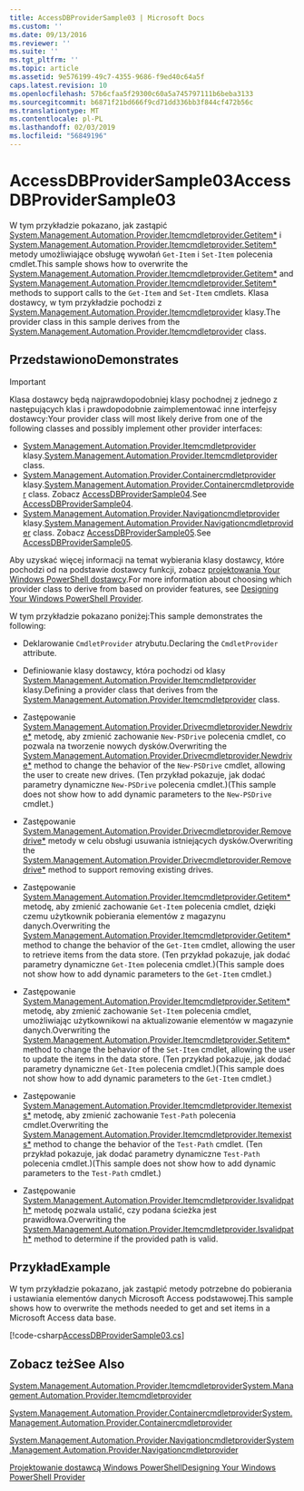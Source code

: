```yaml
---
title: AccessDBProviderSample03 | Microsoft Docs
ms.custom: ''
ms.date: 09/13/2016
ms.reviewer: ''
ms.suite: ''
ms.tgt_pltfrm: ''
ms.topic: article
ms.assetid: 9e576199-49c7-4355-9686-f9ed40c64a5f
caps.latest.revision: 10
ms.openlocfilehash: 57b6cfaa5f29300c60a5a745797111b6beba3133
ms.sourcegitcommit: b6871f21bd666f9cd71dd336bb3f844cf472b56c
ms.translationtype: MT
ms.contentlocale: pl-PL
ms.lasthandoff: 02/03/2019
ms.locfileid: "56849196"
---
```

# <a name="accessdbprovidersample03"></a><span data-ttu-id="db586-102">AccessDBProviderSample03</span><span class="sxs-lookup"><span data-stu-id="db586-102">AccessDBProviderSample03</span></span>

<span data-ttu-id="db586-103">W tym przykładzie pokazano, jak zastąpić [System.Management.Automation.Provider.Itemcmdletprovider.Getitem\*](/dotnet/api/System.Management.Automation.Provider.ItemCmdletProvider.GetItem) i [System.Management.Automation.Provider.Itemcmdletprovider.Setitem\*](/dotnet/api/System.Management.Automation.Provider.ItemCmdletProvider.SetItem) metody umożliwiające obsługę wywołań `Get-Item` i `Set-Item` polecenia cmdlet.</span><span class="sxs-lookup"><span data-stu-id="db586-103">This sample shows how to overwrite the [System.Management.Automation.Provider.Itemcmdletprovider.Getitem\*](/dotnet/api/System.Management.Automation.Provider.ItemCmdletProvider.GetItem) and [System.Management.Automation.Provider.Itemcmdletprovider.Setitem\*](/dotnet/api/System.Management.Automation.Provider.ItemCmdletProvider.SetItem) methods to support calls to the `Get-Item` and `Set-Item` cmdlets.</span></span> <span data-ttu-id="db586-104">Klasa dostawcy, w tym przykładzie pochodzi z [System.Management.Automation.Provider.Itemcmdletprovider](/dotnet/api/System.Management.Automation.Provider.ItemCmdletProvider) klasy.</span><span class="sxs-lookup"><span data-stu-id="db586-104">The provider class in this sample derives from the [System.Management.Automation.Provider.Itemcmdletprovider](/dotnet/api/System.Management.Automation.Provider.ItemCmdletProvider) class.</span></span>

## <a name="demonstrates"></a><span data-ttu-id="db586-105">Przedstawiono</span><span class="sxs-lookup"><span data-stu-id="db586-105">Demonstrates</span></span>

> [!IMPORTANT]
> <span data-ttu-id="db586-106">Klasa dostawcy będą najprawdopodobniej klasy pochodnej z jednego z następujących klas i prawdopodobnie zaimplementować inne interfejsy dostawcy:</span><span class="sxs-lookup"><span data-stu-id="db586-106">Your provider class will most likely derive from one of the following classes and possibly implement other provider interfaces:</span></span>
>
> -   <span data-ttu-id="db586-107">[System.Management.Automation.Provider.Itemcmdletprovider](/dotnet/api/System.Management.Automation.Provider.ItemCmdletProvider) klasy.</span><span class="sxs-lookup"><span data-stu-id="db586-107">[System.Management.Automation.Provider.Itemcmdletprovider](/dotnet/api/System.Management.Automation.Provider.ItemCmdletProvider) class.</span></span>
> -   <span data-ttu-id="db586-108">[System.Management.Automation.Provider.Containercmdletprovider](/dotnet/api/System.Management.Automation.Provider.ContainerCmdletProvider) klasy.</span><span class="sxs-lookup"><span data-stu-id="db586-108">[System.Management.Automation.Provider.Containercmdletprovider](/dotnet/api/System.Management.Automation.Provider.ContainerCmdletProvider) class.</span></span> <span data-ttu-id="db586-109">Zobacz [AccessDBProviderSample04](./accessdbprovidersample04.md).</span><span class="sxs-lookup"><span data-stu-id="db586-109">See [AccessDBProviderSample04](./accessdbprovidersample04.md).</span></span>
> -   <span data-ttu-id="db586-110">[System.Management.Automation.Provider.Navigationcmdletprovider](/dotnet/api/System.Management.Automation.Provider.NavigationCmdletProvider) klasy.</span><span class="sxs-lookup"><span data-stu-id="db586-110">[System.Management.Automation.Provider.Navigationcmdletprovider](/dotnet/api/System.Management.Automation.Provider.NavigationCmdletProvider) class.</span></span> <span data-ttu-id="db586-111">Zobacz [AccessDBProviderSample05](./accessdbprovidersample05.md).</span><span class="sxs-lookup"><span data-stu-id="db586-111">See [AccessDBProviderSample05](./accessdbprovidersample05.md).</span></span>
>
> <span data-ttu-id="db586-112">Aby uzyskać więcej informacji na temat wybierania klasy dostawcy, które pochodzi od na podstawie dostawcy funkcji, zobacz [projektowania Your Windows PowerShell dostawcy](./provider-types.md).</span><span class="sxs-lookup"><span data-stu-id="db586-112">For more information about choosing which provider class to derive from based on provider features, see [Designing Your Windows PowerShell Provider](./provider-types.md).</span></span>

<span data-ttu-id="db586-113">W tym przykładzie pokazano poniżej:</span><span class="sxs-lookup"><span data-stu-id="db586-113">This sample demonstrates the following:</span></span>

- <span data-ttu-id="db586-114">Deklarowanie `CmdletProvider` atrybutu.</span><span class="sxs-lookup"><span data-stu-id="db586-114">Declaring the `CmdletProvider` attribute.</span></span>

- <span data-ttu-id="db586-115">Definiowanie klasy dostawcy, która pochodzi od klasy [System.Management.Automation.Provider.Itemcmdletprovider](/dotnet/api/System.Management.Automation.Provider.ItemCmdletProvider) klasy.</span><span class="sxs-lookup"><span data-stu-id="db586-115">Defining a provider class that derives from the [System.Management.Automation.Provider.Itemcmdletprovider](/dotnet/api/System.Management.Automation.Provider.ItemCmdletProvider) class.</span></span>

- <span data-ttu-id="db586-116">Zastępowanie [System.Management.Automation.Provider.Drivecmdletprovider.Newdrive\*](/dotnet/api/System.Management.Automation.Provider.DriveCmdletProvider.NewDrive) metodę, aby zmienić zachowanie `New-PSDrive` polecenia cmdlet, co pozwala na tworzenie nowych dysków.</span><span class="sxs-lookup"><span data-stu-id="db586-116">Overwriting the [System.Management.Automation.Provider.Drivecmdletprovider.Newdrive\*](/dotnet/api/System.Management.Automation.Provider.DriveCmdletProvider.NewDrive) method to change the behavior of the `New-PSDrive` cmdlet, allowing the user to create new drives.</span></span> <span data-ttu-id="db586-117">(Ten przykład pokazuje, jak dodać parametry dynamiczne `New-PSDrive` polecenia cmdlet.)</span><span class="sxs-lookup"><span data-stu-id="db586-117">(This sample does not show how to add dynamic parameters to the `New-PSDrive` cmdlet.)</span></span>

- <span data-ttu-id="db586-118">Zastępowanie [System.Management.Automation.Provider.Drivecmdletprovider.Removedrive\*](/dotnet/api/System.Management.Automation.Provider.DriveCmdletProvider.RemoveDrive) metody w celu obsługi usuwania istniejących dysków.</span><span class="sxs-lookup"><span data-stu-id="db586-118">Overwriting the [System.Management.Automation.Provider.Drivecmdletprovider.Removedrive\*](/dotnet/api/System.Management.Automation.Provider.DriveCmdletProvider.RemoveDrive) method to support removing existing drives.</span></span>

- <span data-ttu-id="db586-119">Zastępowanie [System.Management.Automation.Provider.Itemcmdletprovider.Getitem\*](/dotnet/api/System.Management.Automation.Provider.ItemCmdletProvider.GetItem) metodę, aby zmienić zachowanie `Get-Item` polecenia cmdlet, dzięki czemu użytkownik pobierania elementów z magazynu danych.</span><span class="sxs-lookup"><span data-stu-id="db586-119">Overwriting the [System.Management.Automation.Provider.Itemcmdletprovider.Getitem\*](/dotnet/api/System.Management.Automation.Provider.ItemCmdletProvider.GetItem) method to change the behavior of the `Get-Item` cmdlet, allowing the user to retrieve items from the data store.</span></span> <span data-ttu-id="db586-120">(Ten przykład pokazuje, jak dodać parametry dynamiczne `Get-Item` polecenia cmdlet.)</span><span class="sxs-lookup"><span data-stu-id="db586-120">(This sample does not show how to add dynamic parameters to the `Get-Item` cmdlet.)</span></span>

- <span data-ttu-id="db586-121">Zastępowanie [System.Management.Automation.Provider.Itemcmdletprovider.Setitem\*](/dotnet/api/System.Management.Automation.Provider.ItemCmdletProvider.SetItem) metodę, aby zmienić zachowanie `Set-Item` polecenia cmdlet, umożliwiając użytkownikowi na aktualizowanie elementów w magazynie danych.</span><span class="sxs-lookup"><span data-stu-id="db586-121">Overwriting the [System.Management.Automation.Provider.Itemcmdletprovider.Setitem\*](/dotnet/api/System.Management.Automation.Provider.ItemCmdletProvider.SetItem) method to change the behavior of the `Set-Item` cmdlet, allowing the user to update the items in the data store.</span></span> <span data-ttu-id="db586-122">(Ten przykład pokazuje, jak dodać parametry dynamiczne `Get-Item` polecenia cmdlet.)</span><span class="sxs-lookup"><span data-stu-id="db586-122">(This sample does not show how to add dynamic parameters to the `Get-Item` cmdlet.)</span></span>

- <span data-ttu-id="db586-123">Zastępowanie [System.Management.Automation.Provider.Itemcmdletprovider.Itemexists\*](/dotnet/api/System.Management.Automation.Provider.ItemCmdletProvider.ItemExists) metodę, aby zmienić zachowanie `Test-Path` polecenia cmdlet.</span><span class="sxs-lookup"><span data-stu-id="db586-123">Overwriting the [System.Management.Automation.Provider.Itemcmdletprovider.Itemexists\*](/dotnet/api/System.Management.Automation.Provider.ItemCmdletProvider.ItemExists) method to change the behavior of the `Test-Path` cmdlet.</span></span> <span data-ttu-id="db586-124">(Ten przykład pokazuje, jak dodać parametry dynamiczne `Test-Path` polecenia cmdlet.)</span><span class="sxs-lookup"><span data-stu-id="db586-124">(This sample does not show how to add dynamic parameters to the `Test-Path` cmdlet.)</span></span>

- <span data-ttu-id="db586-125">Zastępowanie [System.Management.Automation.Provider.Itemcmdletprovider.Isvalidpath\*](/dotnet/api/System.Management.Automation.Provider.ItemCmdletProvider.IsValidPath) metodę pozwala ustalić, czy podana ścieżka jest prawidłowa.</span><span class="sxs-lookup"><span data-stu-id="db586-125">Overwriting the [System.Management.Automation.Provider.Itemcmdletprovider.Isvalidpath\*](/dotnet/api/System.Management.Automation.Provider.ItemCmdletProvider.IsValidPath) method to determine if the provided path is valid.</span></span>

## <a name="example"></a><span data-ttu-id="db586-126">Przykład</span><span class="sxs-lookup"><span data-stu-id="db586-126">Example</span></span>

<span data-ttu-id="db586-127">W tym przykładzie pokazano, jak zastąpić metody potrzebne do pobierania i ustawiania elementów danych Microsoft Access podstawowej.</span><span class="sxs-lookup"><span data-stu-id="db586-127">This sample shows how to overwrite the methods needed to get and set items in a Microsoft Access data base.</span></span>

[!code-csharp[AccessDBProviderSample03.cs](../../powershell-sdk-samples/SDK-2.0/csharp/AccessDBProviderSample06/AccessDBProviderSample06.cs#L11-L976 "AccessDBProviderSample03.cs")]

## <a name="see-also"></a><span data-ttu-id="db586-128">Zobacz też</span><span class="sxs-lookup"><span data-stu-id="db586-128">See Also</span></span>

[<span data-ttu-id="db586-129">System.Management.Automation.Provider.Itemcmdletprovider</span><span class="sxs-lookup"><span data-stu-id="db586-129">System.Management.Automation.Provider.Itemcmdletprovider</span></span>](/dotnet/api/System.Management.Automation.Provider.ItemCmdletProvider)

[<span data-ttu-id="db586-130">System.Management.Automation.Provider.Containercmdletprovider</span><span class="sxs-lookup"><span data-stu-id="db586-130">System.Management.Automation.Provider.Containercmdletprovider</span></span>](/dotnet/api/System.Management.Automation.Provider.ContainerCmdletProvider)

[<span data-ttu-id="db586-131">System.Management.Automation.Provider.Navigationcmdletprovider</span><span class="sxs-lookup"><span data-stu-id="db586-131">System.Management.Automation.Provider.Navigationcmdletprovider</span></span>](/dotnet/api/System.Management.Automation.Provider.NavigationCmdletProvider)

[<span data-ttu-id="db586-132">Projektowanie dostawcą Windows PowerShell</span><span class="sxs-lookup"><span data-stu-id="db586-132">Designing Your Windows PowerShell Provider</span></span>](./provider-types.md)